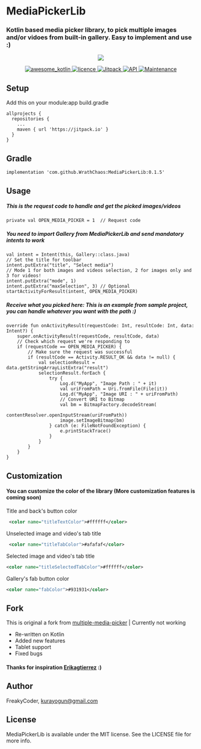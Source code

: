 # MediaPickerLib
### Kotlin based media picker library, to pick multiple images and/or vidoes from built-in gallery. Easy to implement and use :) 
<p align="center">
<img src="https://github.com/WrathChaos/MediaPickerLib/blob/master/MediaPickerLibAsset.jpg">
</p>

<p align="center">
<a href="https://github.com/WrathChaos/MediaPickerLib">
<img src="https://kotlin.link/awesome-kotlin.svg"
alt="awesome_kotlin">
</a>
<a href="https://opensource.org/licenses/MIT">
<img src="https://img.shields.io/badge/License-MIT-yellow.svg"
alt="licence">
</a>
<a href="https://jitpack.io/#WrathChaos/MediaPickerLib">
<img src="https://jitpack.io/v/WrathChaos/MediaPickerLib.svg"
alt="Jitpack">
</a>
<a href="https://android-arsenal.com/api?level=19">
<img src="https://img.shields.io/badge/API-19%2B-brightgreen.svg?style=flat)"
alt="API">
               
</a>
<a href="https://github.com/WrathChaos/MediaPickerLib">
<img src="https://img.shields.io/badge/Maintained%3F-yes-green.svg"
alt="Maintenance">
</a>
</p>


## Setup
Add this on your module:app build.gradle
```
allprojects {
  repositories {
  	...
  	maven { url 'https://jitpack.io' }
  }
}
```
## Gradle

```
implementation 'com.github.WrathChaos:MediaPickerLib:0.1.5'
```

## Usage


##### This is the request code to handle and get the picked images/videos
```
private val OPEN_MEDIA_PICKER = 1  // Request code
```


##### You need to import Gallery from MediaPickerLib and send mandatory intents to work
```
val intent = Intent(this, Gallery::class.java)
// Set the title for toolbar
intent.putExtra("title", "Select media")
// Mode 1 for both images and videos selection, 2 for images only and 3 for videos!
intent.putExtra("mode", 1)
intent.putExtra("maxSelection", 3) // Optional
startActivityForResult(intent, OPEN_MEDIA_PICKER)
```


##### Receive what you picked here: This is an example from sample project, you can handle whatever you want with the path :)

```
override fun onActivityResult(requestCode: Int, resultCode: Int, data: Intent?) {
    super.onActivityResult(requestCode, resultCode, data)
    // Check which request we're responding to
    if (requestCode == OPEN_MEDIA_PICKER) {
        // Make sure the request was successful
        if (resultCode == Activity.RESULT_OK && data != null) {
            val selectionResult = data.getStringArrayListExtra("result")
            selectionResult.forEach {
                try {
                    Log.d("MyApp", "Image Path : " + it)
                    val uriFromPath = Uri.fromFile(File(it))
                    Log.d("MyApp", "Image URI : " + uriFromPath)
                    // Convert URI to Bitmap
                    val bm = BitmapFactory.decodeStream(
                            contentResolver.openInputStream(uriFromPath))
                    image.setImageBitmap(bm)
                } catch (e: FileNotFoundException) {
                    e.printStackTrace()
                }
            }
        }
    }
}
```

## Customization

#### You can customize the color of the library (More customization features is coming soon)

Title and back's button color
```xml
 <color name="titleTextColor">#ffffff</color>  
```
Unselected image and video's tab title
```xml
 <color name="titleTabColor">#afafaf</color>   
```
Selected image and video's tab title
```xml
<color name="titleSelectedTabColor">#ffffff</color>
``` 
Gallery's fab button color
```xml
<color name="fabColor">#931931</color>
``` 
## Fork
This is original a fork from [multiple-media-picker](https://github.com/erikagtierrez/multiple-media-picker) | Currently not working 
* Re-written on Kotlin
* Added new features 
* Tablet support
* Fixed bugs

#### Thanks for inspiration [Erikagtierrez](https://github.com/erikagtierrez) :)

## Author

FreakyCoder, kurayogun@gmail.com

## License

MediaPickerLib is available under the MIT license. See the LICENSE file for more info.
